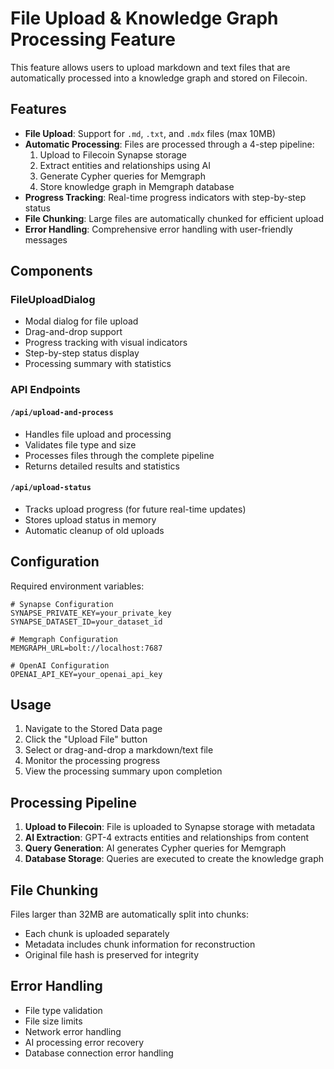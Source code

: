 # File Upload & Knowledge Graph Processing Feature

This feature allows users to upload markdown and text files that are automatically processed into a knowledge graph and stored on Filecoin.

## Features

- **File Upload**: Support for `.md`, `.txt`, and `.mdx` files (max 10MB)
- **Automatic Processing**: Files are processed through a 4-step pipeline:
  1. Upload to Filecoin Synapse storage
  2. Extract entities and relationships using AI
  3. Generate Cypher queries for Memgraph
  4. Store knowledge graph in Memgraph database
- **Progress Tracking**: Real-time progress indicators with step-by-step status
- **File Chunking**: Large files are automatically chunked for efficient upload
- **Error Handling**: Comprehensive error handling with user-friendly messages

## Components

### FileUploadDialog
- Modal dialog for file upload
- Drag-and-drop support
- Progress tracking with visual indicators
- Step-by-step status display
- Processing summary with statistics

### API Endpoints

#### `/api/upload-and-process`
- Handles file upload and processing
- Validates file type and size
- Processes files through the complete pipeline
- Returns detailed results and statistics

#### `/api/upload-status`
- Tracks upload progress (for future real-time updates)
- Stores upload status in memory
- Automatic cleanup of old uploads

## Configuration

Required environment variables:

```env
# Synapse Configuration
SYNAPSE_PRIVATE_KEY=your_private_key
SYNAPSE_DATASET_ID=your_dataset_id

# Memgraph Configuration
MEMGRAPH_URL=bolt://localhost:7687

# OpenAI Configuration
OPENAI_API_KEY=your_openai_api_key
```

## Usage

1. Navigate to the Stored Data page
2. Click the "Upload File" button
3. Select or drag-and-drop a markdown/text file
4. Monitor the processing progress
5. View the processing summary upon completion

## Processing Pipeline

1. **Upload to Filecoin**: File is uploaded to Synapse storage with metadata
2. **AI Extraction**: GPT-4 extracts entities and relationships from content
3. **Query Generation**: AI generates Cypher queries for Memgraph
4. **Database Storage**: Queries are executed to create the knowledge graph

## File Chunking

Files larger than 32MB are automatically split into chunks:
- Each chunk is uploaded separately
- Metadata includes chunk information for reconstruction
- Original file hash is preserved for integrity

## Error Handling

- File type validation
- File size limits
- Network error handling
- AI processing error recovery
- Database connection error handling
